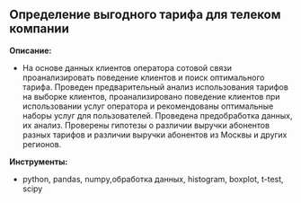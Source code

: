 ## **Определение выгодного тарифа для телеком компании**

**Описание:** 

* На основе данных клиентов оператора сотовой связи проанализировать поведение клиентов и поиск оптимального тарифа. 
Проведен предварительный анализ использования тарифов на выборке клиентов,
проанализировано поведение клиентов при использовании услуг оператора и
рекомендованы оптимальные наборы услуг для пользователей. Проведена предобработка
данных, их анализ. Проверены гипотезы о различии выручки абонентов разных тарифов и
различии выручки абонентов из Москвы и других регионов.

**Инструменты:** 

* python, pandas, numpy,обработка данных, histogram, boxplot, t-test, scipy



